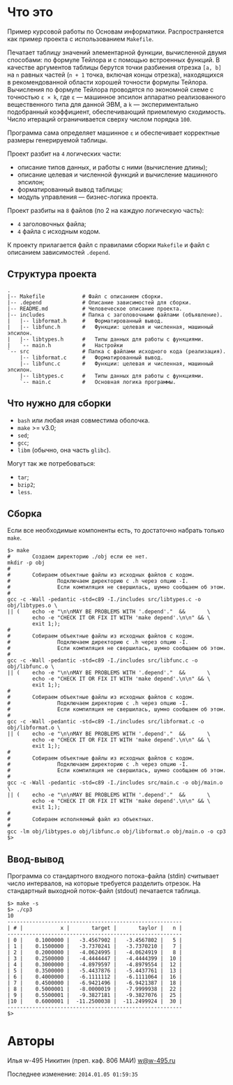 
# Что это

Пример курсовой работы по Основам информатики. 
Распространяется как пример проекта с использованием `Makefile`.

Печатает таблицу значений элементарной функции, 
вычисленной двумя способами: по формуле Тейлора и с помощью встроенных функций. 
В качестве аргументов таблицы берутся точки разбиения отрезка `[a, b]`
на `n` равных частей (`n + 1` точка, включая концы отрезка), 
находящихся в рекомендованной области хорошей точности формулы Тейлора. 
Вычисления по формуле Тейлора проводятся по экономной схеме 
с точностью `ε × k`, где `ε` — машинное эпсилон аппаратно реализованного 
вещественного типа для данной ЭВМ, а `k` — экспериментально 
подобранный коэффициент, обеспечивающий приемлемую сходимость. 
Число итераций ограничивается сверху числом порядка `100`.

Программа сама определяет машинное `ε` и обеспечивает 
корректные размеры генерируемой таблицы.

Проект разбит на `4` логических части:
* описание типов данных, и работы с ними (вычисление длины);
* описание целевая и численной функций и вычисление машинного эпсилон;
* форматированный вывод таблицы;
* модуль управления — бизнес-логика проекта.

Проект разбиты на `8` файлов (по 2 на каждую логическую часть):
* `4` заголовочных файла;
* `4` файла с исходным кодом.

К проекту прилагается файл с правилами сборки `Makefile` 
и файл с описанием зависимостей `.depend`.

## Структура проекта
    .
    |-- Makefile            # Файл с описанием сборки.
    |-- .depend             # Описание зависимостей для сборки.
    |-- README.md           # Человеческое описание проекта.
    |-- includes            # Папка с заголовочными файлами (объявление).
    |   |-- libformat.h     #   Форматированный вывод.
    |   |-- libfunc.h       #   Функции: целевая и численная, машинный эпсилон.
    |   |-- libtypes.h      #   Типы данных для работы с функциями.
    |   `-- main.h          #   Настройки
    `-- src                 # Папка с файлами исходного кода (реализация).
        |-- libformat.c     #   Форматированный вывод.
        |-- libfunc.c       #   Функции: целевая и численная, машинный эпсилон.
        |-- libtypes.c      #   Типы данных для работы с функциями.
        `-- main.c          #   Основная логика программы.


## Что нужно для сборки

* `bash` или любая иная совместима оболочка.
* `make` >= v3.0;
* `sed`;
* `gcc`;
* `libm` (обычно, она часть `glibc`).

Могут так же потребоваться:

* `tar`;
* `bzip2`;
* `less`.

## Сборка

Если все необходимые компоненты есть, то достаточно набрать только `make`.

    $> make
    #       Создаем директорию ./obj если ее нет.
    mkdir -p obj
    # 
    #       Собираем объектные файлы из исходных файлов с кодом.
    #               Подключаем директорию с .h через опцию -I.
    #               Если компиляция не свершилась, шумно сообщаем об этом.
    # 
    gcc -c -Wall -pedantic -std=c89 -I./includes src/libtypes.c -o obj/libtypes.o \
    || (    echo -e "\n\nMAY BE PROBLEMS WITH '.depend'."  &&       \
            echo -e "CHECK IT OR FIX IT WITH 'make depend'.\n\n" && \
            exit 1;);
    # 
    #       Собираем объектные файлы из исходных файлов с кодом.
    #               Подключаем директорию с .h через опцию -I.
    #               Если компиляция не свершилась, шумно сообщаем об этом.
    # 
    gcc -c -Wall -pedantic -std=c89 -I./includes src/libfunc.c -o obj/libfunc.o \
    || (    echo -e "\n\nMAY BE PROBLEMS WITH '.depend'."  &&       \
            echo -e "CHECK IT OR FIX IT WITH 'make depend'.\n\n" && \
            exit 1;);
    # 
    #       Собираем объектные файлы из исходных файлов с кодом.
    #               Подключаем директорию с .h через опцию -I.
    #               Если компиляция не свершилась, шумно сообщаем об этом.
    # 
    gcc -c -Wall -pedantic -std=c89 -I./includes src/libformat.c -o obj/libformat.o \
    || (    echo -e "\n\nMAY BE PROBLEMS WITH '.depend'."  &&       \
            echo -e "CHECK IT OR FIX IT WITH 'make depend'.\n\n" && \
            exit 1;);
    # 
    #       Собираем объектные файлы из исходных файлов с кодом.
    #               Подключаем директорию с .h через опцию -I.
    #               Если компиляция не свершилась, шумно сообщаем об этом.
    # 
    gcc -c -Wall -pedantic -std=c89 -I./includes src/main.c -o obj/main.o \
    || (    echo -e "\n\nMAY BE PROBLEMS WITH '.depend'."  &&       \
            echo -e "CHECK IT OR FIX IT WITH 'make depend'.\n\n" && \
            exit 1;);
    # 
    #       Собираем исполняемый файл из объектных.
    # 
    gcc -lm obj/libtypes.o obj/libfunc.o obj/libformat.o obj/main.o -o cp3
    $> 


## Ввод-вывод
 
Программа со стандартного входного потока-файла (stdin) 
считывает число интервалов, на которые требуется разделить отрезок.
На стандартный выходной поток-файл (stdout) печатается таблица.

    $> make -s
    $> ./cp3 
    10
    --------------------------------------------------------
    | # |            x |       target |       taylor |   n |
    --------------------------------------------------------
    | 0 |    0.1000000 |   -3.4567902 |   -3.4567802 |   5 |
    | 1 |    0.1500000 |   -3.7370241 |   -3.7370210 |   7 |
    | 2 |    0.2000000 |   -4.0624995 |   -4.0624919 |   8 |
    | 3 |    0.2500000 |   -4.4444447 |   -4.4444399 |  10 |
    | 4 |    0.3000000 |   -4.8979597 |   -4.8979554 |  12 |
    | 5 |    0.3500000 |   -5.4437876 |   -5.4437761 |  13 |
    | 6 |    0.4000000 |   -6.1111112 |   -6.1111064 |  16 |
    | 7 |    0.4500000 |   -6.9421496 |   -6.9421387 |  18 |
    | 8 |    0.5000001 |   -8.0000019 |   -7.9999938 |  22 |
    | 9 |    0.5500001 |   -9.3827181 |   -9.3827076 |  25 |
    |10 |    0.6000001 |  -11.2500038 |  -11.2499924 |  30 |
    --------------------------------------------------------
    $> 
 
# Авторы

Илья w-495 Никитин  (преп. каф. 806 МАИ) <w@w-495.ru>

Последнее изменение: `2014.01.05 01:59:35`

 
